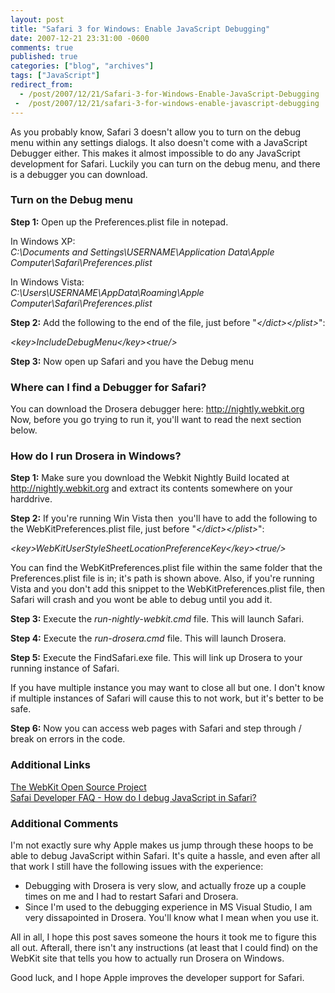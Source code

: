 ```yaml
---
layout: post
title: "Safari 3 for Windows: Enable JavaScript Debugging"
date: 2007-12-21 23:31:00 -0600
comments: true
published: true
categories: ["blog", "archives"]
tags: ["JavaScript"]
redirect_from: 
  - /post/2007/12/21/Safari-3-for-Windows-Enable-JavaScript-Debugging
 -  /post/2007/12/21/safari-3-for-windows-enable-javascript-debugging
---
```

<!-- more -->
<p>As you probably know, Safari 3 doesn't allow you to turn on the debug menu within any settings dialogs. It also doesn't come with a JavaScript Debugger either. This makes it almost impossible to do any JavaScript development for Safari. Luckily you can turn on the debug menu, and there is a debugger you can download.</p>
<h3>Turn on the Debug menu</h3>
<p><strong>Step 1:</strong> Open up the Preferences.plist file in notepad.</p>
<p>In Windows XP:<br /><em>C:\Documents and Settings\USERNAME\Application Data\Apple Computer\Safari\Preferences.plist</em></p>
<p>In Windows Vista:<br /><em>C:\Users\USERNAME\AppData\Roaming\Apple Computer\Safari\Preferences.plist</em></p>
<p><strong>Step 2:</strong> Add the following to the end of the file, just before "<em>&lt;/dict&gt;&lt;/plist&gt;</em>":</p>
<p><em>&lt;key&gt;IncludeDebugMenu&lt;/key&gt;&lt;true/&gt;</em></p>
<p><strong>Step 3:</strong> Now open up Safari and you have the Debug menu</p>
<h3>Where can I find a Debugger for Safari?</h3>
<p>You can download the Drosera debugger here: <a href="http://nightly.webkit.org">http://nightly.webkit.org</a><br />Now, before you go trying to run it, you'll want to read the next section below.</p>
<h3>How do I run Drosera in Windows?</h3>
<p><strong>Step 1:</strong> Make sure you download the Webkit Nightly Build located at <a href="http://nightly.webkit.org">http://nightly.webkit.org</a> and extract its contents&nbsp;somewhere on your harddrive.</p>
<p><strong>Step 2:</strong> If you're running Win Vista then&nbsp; you'll have to add the following to the WebKitPreferences.plist file, just before "<em>&lt;/dict&gt;&lt;/plist&gt;</em>":</p>
<p><em>&lt;key&gt;WebKitUserStyleSheetLocationPreferenceKey&lt;/key&gt;&lt;true/&gt;</em></p>
<p>You can find the WebKitPreferences.plist file within the same folder that the Preferences.plist file is in; it's path is shown above. Also, if you're running Vista and you don't add this snippet to the WebKitPreferences.plist file, then Safari will crash and you wont be able to debug until you add it.</p>
<p><strong>Step 3:</strong> Execute the <em>run-nightly-webkit.cmd</em> file. This will launch Safari.</p>
<p><strong>Step 4:</strong> Execute the <em>run-drosera.cmd</em> file. This will launch Drosera.</p>
<p><strong>Step 5:</strong> Execute the FindSafari.exe file. This will link up Drosera to your running instance of Safari.</p>
<p>If you have multiple instance you may want to close all but one. I don't know if multiple instances of Safari will cause this to not work, but it's better to be safe.</p>
<p><strong>Step 6:</strong> Now you can access web pages with Safari and step through / break on errors in the code.</p>
<h3>Additional Links</h3>
<p><a href="http://webkit.org">The WebKit Open Source Project</a><br /><a href="http://developer.apple.com/internet/safari/faq.html#anchor14">Safai Developer FAQ - How do I debug JavaScript in Safari?</a></p>
<h3>Additional Comments</h3>
<p>I'm not exactly sure why Apple makes us jump through these hoops to be able to debug JavaScript within Safari. It's quite a hassle, and even after all that work I still have the following issues with the experience:</p>
<ul>
<li>Debugging with Drosera is very slow, and actually froze up a couple times on me and I had to restart Safari and Drosera.</li>
<li>Since I'm used to the debugging experience in MS Visual Studio, I am very dissapointed in Drosera. You'll know what I mean when you use it.</li>
</ul>
<p>All in all, I hope this post saves someone the hours it took me to figure this all out. Afterall, there isn't any instructions (at least that I could find) on the WebKit site that tells you how to actually run Drosera on Windows.</p>
<p>Good luck, and I hope Apple improves the developer support for Safari.</p>
